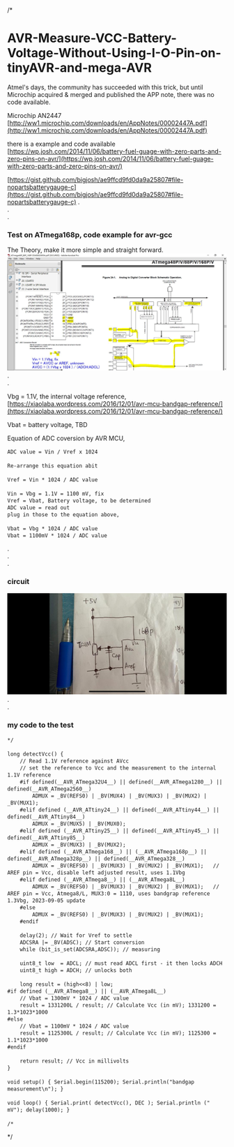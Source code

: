 /*  

# AVR-Measure-VCC-Battery-Voltage-Without-Using-I-O-Pin-on-tinyAVR-and-mega-AVR
Atmel's days, the community has succeeded with this trick, but until Microchip acquired & merged and published the APP note, there was no code available.  

Microchip AN2447 [http://ww1.microchip.com/downloads/en/AppNotes/00002447A.pdf](http://ww1.microchip.com/downloads/en/AppNotes/00002447A.pdf)  

there is a example and code available   
[https://wp.josh.com/2014/11/06/battery-fuel-guage-with-zero-parts-and-zero-pins-on-avr/](https://wp.josh.com/2014/11/06/battery-fuel-guage-with-zero-parts-and-zero-pins-on-avr/)  

[https://gist.github.com/bigjosh/ae9ffcd9fd0da9a25807#file-nopartsbatterygauge-c](https://gist.github.com/bigjosh/ae9ffcd9fd0da9a25807#file-nopartsbatterygauge-c)
.  
.  
.  



### Test on ATmega168p, code example for avr-gcc

The Theory, make it more simple and straight forward.  
![ATmega168P_Vbat_xiaolaba.jpg](ATmega168P_Vbat_xiaolaba.jpg)  
.  
.  

Vbg = 1.1V, the internal voltage reference, [https://xiaolaba.wordpress.com/2016/12/01/avr-mcu-bandgap-reference/](https://xiaolaba.wordpress.com/2016/12/01/avr-mcu-bandgap-reference/)  

Vbat = battery voltage, TBD  

Equation of ADC coversion by AVR MCU,  
```
ADC value = Vin / Vref x 1024  

Re-arrange this equation abit  

Vref = Vin * 1024 / ADC value  

Vin = Vbg = 1.1V = 1100 mV, fix
Vref = Vbat, Battery voltage, to be determined
ADC value = read out
plug in those to the equation above, 
  
Vbat = Vbg * 1024 / ADC value
Vbat = 1100mV * 1024 / ADC value 
```  

.  
.  
.  

### circuit  
![xiaolaba_avr_bat_vol_circuit.jpg](xiaolaba_avr_bat_vol_circuit.jpg)  
.  
.  


### my code to the test  

  

```
*/

long detectVcc() {
    // Read 1.1V reference against AVcc
    // set the reference to Vcc and the measurement to the internal 1.1V reference
    #if defined(__AVR_ATmega32U4__) || defined(__AVR_ATmega1280__) || defined(__AVR_ATmega2560__)
        ADMUX = _BV(REFS0) | _BV(MUX4) | _BV(MUX3) | _BV(MUX2) | _BV(MUX1);
    #elif defined (__AVR_ATtiny24__) || defined(__AVR_ATtiny44__) || defined(__AVR_ATtiny84__)
        ADMUX = _BV(MUX5) | _BV(MUX0);
    #elif defined (__AVR_ATtiny25__) || defined(__AVR_ATtiny45__) || defined(__AVR_ATtiny85__)
        ADMUX = _BV(MUX3) | _BV(MUX2);
    #elif defined (__AVR_ATmega168__) || (__AVR_ATmega168p__) || defined(__AVR_ATmega328p__) || defined(__AVR_ATmega328__)
        ADMUX = _BV(REFS0) | _BV(MUX3) | _BV(MUX2) | _BV(MUX1);   // AREF pin = Vcc, disable left adjusted result, uses 1.1Vbg
    #elif defined (__AVR_ATmega8__) || (__AVR_ATmega8L__)
        ADMUX = _BV(REFS0) | _BV(MUX3) | _BV(MUX2) | _BV(MUX1);   // AREF pin = Vcc, Atmega8/L, MUX3:0 = 1110, uses bandgrap reference 1.3Vbg, 2023-09-05 update       
    #else
        ADMUX = _BV(REFS0) | _BV(MUX3) | _BV(MUX2) | _BV(MUX1);
    #endif
    
    delay(2); // Wait for Vref to settle
    ADCSRA |= _BV(ADSC); // Start conversion
    while (bit_is_set(ADCSRA,ADSC)); // measuring
    
    uint8_t low  = ADCL; // must read ADCL first - it then locks ADCH
    uint8_t high = ADCH; // unlocks both
    
    long result = (high<<8) | low;
#if defined (__AVR_ATmega8__) || (__AVR_ATmega8L__)
    // Vbat = 1300mV * 1024 / ADC value
    result = 1331200L / result; // Calculate Vcc (in mV); 1331200 = 1.3*1023*1000
#else
    // Vbat = 1100mV * 1024 / ADC value
    result = 1125300L / result; // Calculate Vcc (in mV); 1125300 = 1.1*1023*1000
#endif

    return result; // Vcc in millivolts
}
 
void setup() { Serial.begin(115200); Serial.println("bandgap measurement\n"); }
 
void loop() { Serial.print( detectVcc(), DEC ); Serial.println (" mV"); delay(1000); }

/*
```
*/
